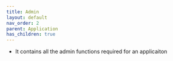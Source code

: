 ```yaml
---
title: Admin
layout: default
nav_order: 2
parent: Application
has_children: true
---
```

* It contains all the admin functions required for an applicaiton
